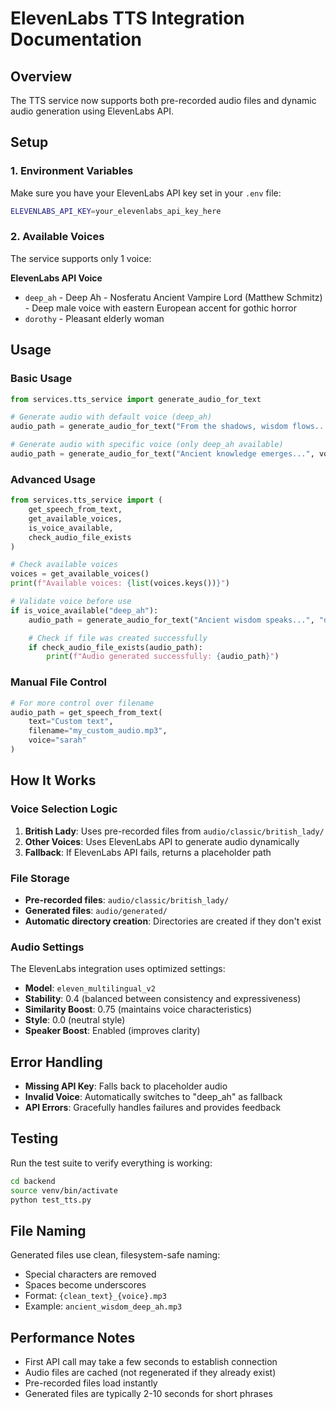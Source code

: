 # ElevenLabs TTS Integration Documentation

## Overview

The TTS service now supports both pre-recorded audio files and dynamic audio generation using ElevenLabs API.

## Setup

### 1. Environment Variables

Make sure you have your ElevenLabs API key set in your `.env` file:

```bash
ELEVENLABS_API_KEY=your_elevenlabs_api_key_here
```

### 2. Available Voices

The service supports only 1 voice:

**ElevenLabs API Voice**

- `deep_ah` - Deep Ah - Nosferatu Ancient Vampire Lord (Matthew Schmitz) - Deep male voice with eastern European accent for gothic horror
- `dorothy` - Pleasant elderly woman

## Usage

### Basic Usage

```python
from services.tts_service import generate_audio_for_text

# Generate audio with default voice (deep_ah)
audio_path = generate_audio_for_text("From the shadows, wisdom flows...")

# Generate audio with specific voice (only deep_ah available)
audio_path = generate_audio_for_text("Ancient knowledge emerges...", voice="deep_ah")
```

### Advanced Usage

```python
from services.tts_service import (
    get_speech_from_text,
    get_available_voices,
    is_voice_available,
    check_audio_file_exists
)

# Check available voices
voices = get_available_voices()
print(f"Available voices: {list(voices.keys())}")

# Validate voice before use
if is_voice_available("deep_ah"):
    audio_path = generate_audio_for_text("Ancient wisdom speaks...", "deep_ah")

    # Check if file was created successfully
    if check_audio_file_exists(audio_path):
        print(f"Audio generated successfully: {audio_path}")
```

### Manual File Control

```python
# For more control over filename
audio_path = get_speech_from_text(
    text="Custom text",
    filename="my_custom_audio.mp3",
    voice="sarah"
)
```

## How It Works

### Voice Selection Logic

1. **British Lady**: Uses pre-recorded files from `audio/classic/british_lady/`
2. **Other Voices**: Uses ElevenLabs API to generate audio dynamically
3. **Fallback**: If ElevenLabs API fails, returns a placeholder path

### File Storage

- **Pre-recorded files**: `audio/classic/british_lady/`
- **Generated files**: `audio/generated/`
- **Automatic directory creation**: Directories are created if they don't exist

### Audio Settings

The ElevenLabs integration uses optimized settings:

- **Model**: `eleven_multilingual_v2`
- **Stability**: 0.4 (balanced between consistency and expressiveness)
- **Similarity Boost**: 0.75 (maintains voice characteristics)
- **Style**: 0.0 (neutral style)
- **Speaker Boost**: Enabled (improves clarity)

## Error Handling

- **Missing API Key**: Falls back to placeholder audio
- **Invalid Voice**: Automatically switches to "deep_ah" as fallback
- **API Errors**: Gracefully handles failures and provides feedback

## Testing

Run the test suite to verify everything is working:

```bash
cd backend
source venv/bin/activate
python test_tts.py
```

## File Naming

Generated files use clean, filesystem-safe naming:

- Special characters are removed
- Spaces become underscores
- Format: `{clean_text}_{voice}.mp3`
- Example: `ancient_wisdom_deep_ah.mp3`

## Performance Notes

- First API call may take a few seconds to establish connection
- Audio files are cached (not regenerated if they already exist)
- Pre-recorded files load instantly
- Generated files are typically 2-10 seconds for short phrases
